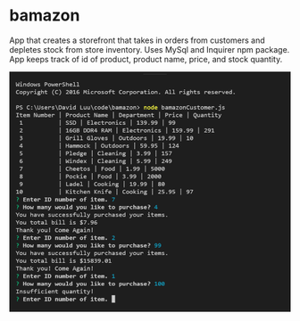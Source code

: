 # bamazon

App that creates a storefront that takes in orders from customers and depletes stock from store inventory. Uses MySql and Inquirer npm package.
App keeps track of id of product, product name, price, and stock quantity.

![](working_image/working_image.png)

